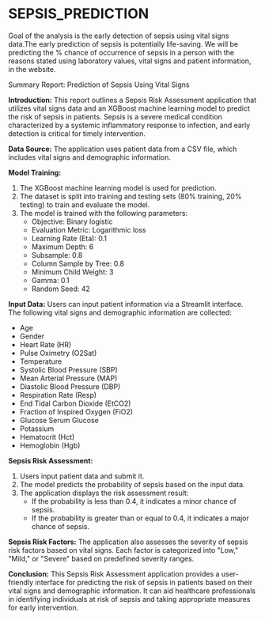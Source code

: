 # SEPSIS_PREDICTION
Goal of the analysis is the early detection of sepsis using vital signs data.The early prediction of sepsis is potentially life-saving. We will be predicting the % chance of occurrence of sepsis in a person with the reasons stated using laboratory values, vital signs and patient information, in the website.

Summary Report: Prediction of Sepsis Using Vital Signs

**Introduction:**
This report outlines a Sepsis Risk Assessment application that utilizes vital signs data and an XGBoost machine learning model to predict the risk of sepsis in patients. Sepsis is a severe medical condition characterized by a systemic inflammatory response to infection, and early detection is critical for timely intervention.

**Data Source:**
The application uses patient data from a CSV file, which includes vital signs and demographic information.

**Model Training:**
1. The XGBoost machine learning model is used for prediction.
2. The dataset is split into training and testing sets (80% training, 20% testing) to train and evaluate the model.
3. The model is trained with the following parameters:
   - Objective: Binary logistic
   - Evaluation Metric: Logarithmic loss
   - Learning Rate (Eta): 0.1
   - Maximum Depth: 6
   - Subsample: 0.8
   - Column Sample by Tree: 0.8
   - Minimum Child Weight: 3
   - Gamma: 0.1
   - Random Seed: 42

**Input Data:**
Users can input patient information via a Streamlit interface. The following vital signs and demographic information are collected:
- Age
- Gender
- Heart Rate (HR)
- Pulse Oximetry (O2Sat)
- Temperature
- Systolic Blood Pressure (SBP)
- Mean Arterial Pressure (MAP)
- Diastolic Blood Pressure (DBP)
- Respiration Rate (Resp)
- End Tidal Carbon Dioxide (EtCO2)
- Fraction of Inspired Oxygen (FiO2)
- Glucose Serum Glucose
- Potassium
- Hematocrit (Hct)
- Hemoglobin (Hgb)

**Sepsis Risk Assessment:**
1. Users input patient data and submit it.
2. The model predicts the probability of sepsis based on the input data.
3. The application displays the risk assessment result:
   - If the probability is less than 0.4, it indicates a minor chance of sepsis.
   - If the probability is greater than or equal to 0.4, it indicates a major chance of sepsis.

**Sepsis Risk Factors:**
The application also assesses the severity of sepsis risk factors based on vital signs. Each factor is categorized into "Low," "Mild," or "Severe" based on predefined severity ranges.

**Conclusion:**
This Sepsis Risk Assessment application provides a user-friendly interface for predicting the risk of sepsis in patients based on their vital signs and demographic information. It can aid healthcare professionals in identifying individuals at risk of sepsis and taking appropriate measures for early intervention.
